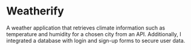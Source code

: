 # Weatherify
A weather application that retrieves climate information such as temperature and humidity for a chosen city from an API. Additionally, I integrated a database with login and sign-up forms to secure user data.
